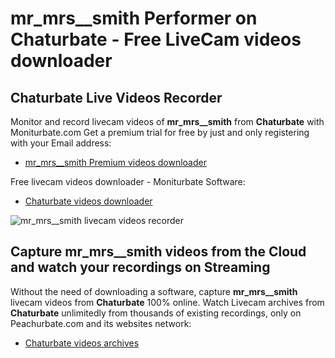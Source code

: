 # mr_mrs__smith Performer on Chaturbate - Free LiveCam videos downloader

## Chaturbate Live Videos Recorder

Monitor and record livecam videos of **mr_mrs__smith** from **Chaturbate** with Moniturbate.com
Get a premium trial for free by just and only registering with your Email address:
* [mr_mrs__smith Premium videos downloader](https://moniturbate.com/request-demo-licence-key.html)

Free livecam videos downloader - Moniturbate Software:
* [Chaturbate videos downloader](https://moniturbate.com/moniturbate-download-software.html)

![mr_mrs__smith livecam videos recorder](https://peachurnet.com/templates/moniturbate-software.png)


## Capture mr_mrs__smith videos from the Cloud and watch your recordings on Streaming

Without the need of downloading a software, capture **mr_mrs__smith** livecam videos from **Chaturbate** 100% online.
Watch Livecam archives from **Chaturbate** unlimitedly from thousands of existing recordings, only on Peachurbate.com and its websites network:
* [Chaturbate videos archives](https://peachurnet.com/)